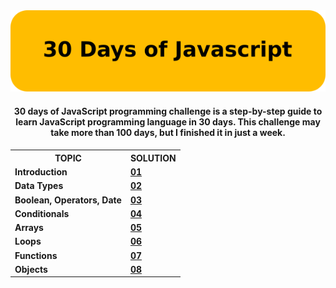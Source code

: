 <div align=center>
<img src="./header.png"/>
<h4 align=center>
30 days of JavaScript programming challenge is a step-by-step guide to learn JavaScript programming language in 30 days.
This challenge may take more than 100 days, but I finished it in just a week.
<h4>
<div>

<table>
<tr>
<th>
TOPIC
</th>
<th>
SOLUTION
</th>
</tr>
<tr>
<td>
Introduction
</td>
<td>
 <a href="./01">01</a>
</td>
<tr>
<td>
Data Types
</td>
<td>
 <a href="./02">02</a>
</td>
</tr>
<tr>
<td>
Boolean, Operators, Date
</td>
<td>
 <a href="./03">03</a>
</td>
<tr>
<tr>
<td>
Conditionals
</td>
<td>
 <a href="./04">04</a>
</td>
<tr>
<tr>
<td>
Arrays
</td>
<td>
 <a href="./05">05</a>
</td>
<tr>
<tr>
<td>
Loops
</td>
<td>
 <a href="./06">06</a>
</td>
<tr>
<tr>
<td>
Functions
</td>
<td>
 <a href="./07">07</a>
</td>
<tr>
<tr>
<td>
Objects
</td>
<td>
 <a href="./08">08</a>
</td>
<tr>
</table>
